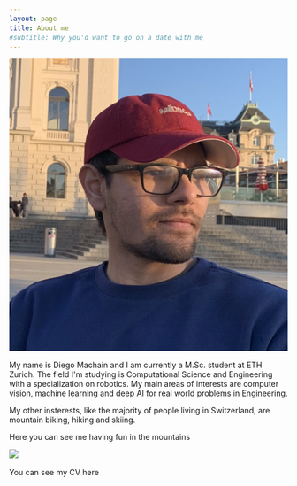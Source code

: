 ```yaml
---
layout: page
title: About me
#subtitle: Why you'd want to go on a date with me
---
```


![](/assets/img/yo.jpg)


My name is Diego Machain and I am currently a M.Sc. student at ETH Zurich. The field I'm studying is Computational Science and Engineering with a specialization on robotics. My main areas of interests are computer vision, machine learning and deep AI for real world problems in Engineering.


My other insterests, like the majority of people living in Switzerland, are mountain biking, hiking and skiing.

Here you can see me having fun in the mountains 


![](/assets/img/Ski.HEIC)




You can see my CV here